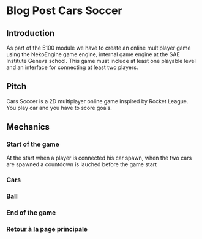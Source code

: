# Blog Post Cars Soccer

## Introduction

As part of the 5100 module we have to create an online multiplayer game using the NekoEngine game engine, internal game engine at the SAE Institute Geneva school. This game must include at least one playable level and an interface for connecting at least two players.

## Pitch

Cars Soccer is a 2D multiplayer online game inspired by Rocket League. You play car and you have to score goals.

## Mechanics

### Start of the game

At the start when a player is connected his car spawn, when the two cars are spawned a countdown is lauched before the game start

### Cars

### Ball

### End of the game

### [Retour à la page principale](https://worgaros.github.io/)
